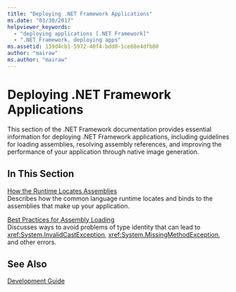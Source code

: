 ```yaml
---
title: "Deploying .NET Framework Applications"
ms.date: "03/30/2017"
helpviewer_keywords: 
  - "deploying applications [.NET Framework]"
  - ".NET Framework, deploying apps"
ms.assetid: 139d4cb1-5972-40f4-bdd8-1ce68e4dfb80
author: "mairaw"
ms.author: "mairaw"
---
```

# Deploying .NET Framework Applications
This section of the .NET Framework documentation provides essential information for deploying .NET Framework applications, including guidelines for loading assemblies, resolving assembly references, and improving the performance of your application through native image generation.  
  
## In This Section  
 [How the Runtime Locates Assemblies](../../../docs/framework/deployment/how-the-runtime-locates-assemblies.md)  
 Describes how the common language runtime locates and binds to the assemblies that make up your application.  
  
 [Best Practices for Assembly Loading](../../../docs/framework/deployment/best-practices-for-assembly-loading.md)  
 Discusses ways to avoid problems of type identity that can lead to <xref:System.InvalidCastException>, <xref:System.MissingMethodException>, and other errors.  
  
## See Also  
 [Development Guide](../../../docs/framework/development-guide.md)

